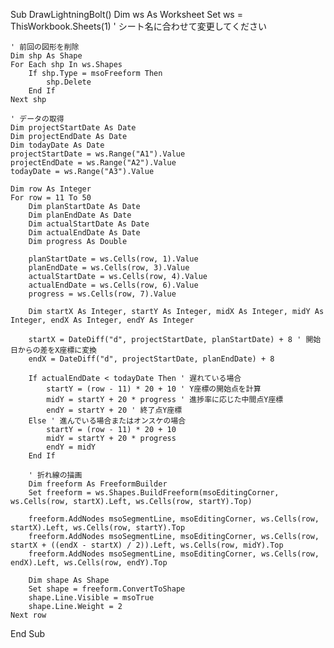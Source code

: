 Sub DrawLightningBolt()
    Dim ws As Worksheet
    Set ws = ThisWorkbook.Sheets(1) ' シート名に合わせて変更してください

    ' 前回の図形を削除
    Dim shp As Shape
    For Each shp In ws.Shapes
        If shp.Type = msoFreeform Then
            shp.Delete
        End If
    Next shp

    ' データの取得
    Dim projectStartDate As Date
    Dim projectEndDate As Date
    Dim todayDate As Date
    projectStartDate = ws.Range("A1").Value
    projectEndDate = ws.Range("A2").Value
    todayDate = ws.Range("A3").Value

    Dim row As Integer
    For row = 11 To 50
        Dim planStartDate As Date
        Dim planEndDate As Date
        Dim actualStartDate As Date
        Dim actualEndDate As Date
        Dim progress As Double

        planStartDate = ws.Cells(row, 1).Value
        planEndDate = ws.Cells(row, 3).Value
        actualStartDate = ws.Cells(row, 4).Value
        actualEndDate = ws.Cells(row, 6).Value
        progress = ws.Cells(row, 7).Value

        Dim startX As Integer, startY As Integer, midX As Integer, midY As Integer, endX As Integer, endY As Integer

        startX = DateDiff("d", projectStartDate, planStartDate) + 8 ' 開始日からの差をX座標に変換
        endX = DateDiff("d", projectStartDate, planEndDate) + 8

        If actualEndDate < todayDate Then ' 遅れている場合
            startY = (row - 11) * 20 + 10 ' Y座標の開始点を計算
            midY = startY + 20 * progress ' 進捗率に応じた中間点Y座標
            endY = startY + 20 ' 終了点Y座標
        Else ' 進んでいる場合またはオンスケの場合
            startY = (row - 11) * 20 + 10
            midY = startY + 20 * progress
            endY = midY
        End If

        ' 折れ線の描画
        Dim freeform As FreeformBuilder
        Set freeform = ws.Shapes.BuildFreeform(msoEditingCorner, ws.Cells(row, startX).Left, ws.Cells(row, startY).Top)
        
        freeform.AddNodes msoSegmentLine, msoEditingCorner, ws.Cells(row, startX).Left, ws.Cells(row, startY).Top
        freeform.AddNodes msoSegmentLine, msoEditingCorner, ws.Cells(row, startX + ((endX - startX) / 2)).Left, ws.Cells(row, midY).Top
        freeform.AddNodes msoSegmentLine, msoEditingCorner, ws.Cells(row, endX).Left, ws.Cells(row, endY).Top

        Dim shape As Shape
        Set shape = freeform.ConvertToShape
        shape.Line.Visible = msoTrue
        shape.Line.Weight = 2
    Next row
End Sub
